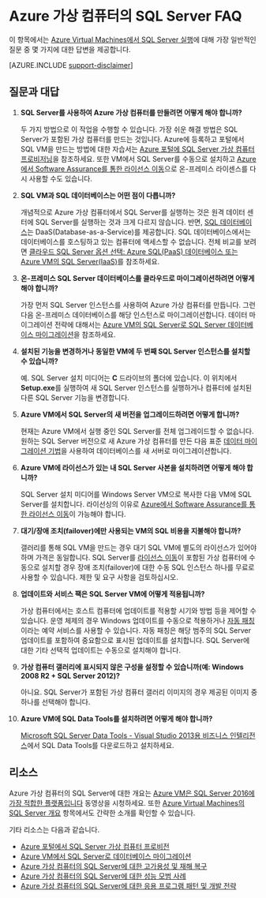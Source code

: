 <properties
	pageTitle="Azure 가상 컴퓨터의 SQL Server FAQ | Microsoft Azure"
	description="이 문서는 Azure VM에서 SQL Server를 실행하는 방법에 대한 질문과 대답을 제공합니다."
	services="virtual-machines-windows"
	documentationCenter=""
	authors="v-shysun"
	manager="felixwu"
	editor=""
	tags="azure-service-management"/>

<tags
	ms.service="virtual-machines-windows"
	ms.devlang="na"
	ms.topic="article"
	ms.tgt_pltfrm="vm-windows-sql-server"
	ms.workload="infrastructure-services"
	ms.date="09/13/2016"
	ms.author="v-shysun"/>

# Azure 가상 컴퓨터의 SQL Server FAQ

이 항목에서는 [Azure Virtual Machines에서 SQL Server 실행](https://azure.microsoft.com/services/virtual-machines/sql-server/)에 대해 가장 일반적인 질문 중 몇 가지에 대한 답변을 제공합니다.

[AZURE.INCLUDE [support-disclaimer](../../includes/support-disclaimer.md)]

## 질문과 대답

1. **SQL Server를 사용하여 Azure 가상 컴퓨터를 만들려면 어떻게 해야 합니까?**

	두 가지 방법으로 이 작업을 수행할 수 있습니다. 가장 쉬운 해결 방법은 SQL Server가 포함된 가상 컴퓨터를 만드는 것입니다. Azure에 등록하고 포털에서 SQL VM을 만드는 방법에 대한 자습서는 [Azure 포털에 SQL Server 가상 컴퓨터 프로비저닝](virtual-machines-windows-portal-sql-server-provision.md)을 참조하세요. 또한 VM에서 SQL Server를 수동으로 설치하고 [Azure에서 Software Assurance를 통한 라이선스 이동](https://azure.microsoft.com/pricing/license-mobility/)으로 온-프레미스 라이센스를 다시 사용할 수도 있습니다.

1. **SQL VM과 SQL 데이터베이스는 어떤 점이 다릅니까?**

	개념적으로 Azure 가상 컴퓨터에서 SQL Server를 실행하는 것은 원격 데이터 센터에 SQL Server를 실행하는 것과 크게 다르지 않습니다. 반면, [SQL 데이터베이스](../sql-database/sql-database-technical-overview.md)는 DaaS(Database-as-a-Service)를 제공합니다. SQL 데이터베이스에서는 데이터베이스를 호스팅하고 있는 컴퓨터에 액세스할 수 없습니다. 전체 비교를 보려면 [클라우드 SQL Server 옵션 선택: Azure SQL(PaaS) 데이터베이스 또는 Azure VM의 SQL Server(IaaS)](../sql-database/sql-database-paas-vs-sql-server-iaas.md)를 참조하세요.

1. **온-프레미스 SQL Server 데이터베이스를 클라우드로 마이그레이션하려면 어떻게 해야 합니까?**

	가장 먼저 SQL Server 인스턴스를 사용하여 Azure 가상 컴퓨터를 만듭니다. 그런 다음 온-프레미스 데이터베이스를 해당 인스턴스로 마이그레이션합니다. 데이터 마이그레이션 전략에 대해서는 [Azure VM의 SQL Server로 SQL Server 데이터베이스 마이그레이션](virtual-machines-windows-migrate-sql.md)을 참조하세요.

2. **설치된 기능을 변경하거나 동일한 VM에 두 번째 SQL Server 인스턴스를 설치할 수 있습니까?**

	예. SQL Server 설치 미디어는 **C** 드라이브의 폴더에 있습니다. 이 위치에서 **Setup.exe**를 실행하여 새 SQL Server 인스턴스를 실행하거나 컴퓨터에 설치된 다른 SQL Server 기능을 변경합니다.

3. **Azure VM에서 SQL Server의 새 버전을 업그레이드하려면 어떻게 합니까?**

	현재는 Azure VM에서 실행 중인 SQL Server를 전체 업그레이드할 수 없습니다. 원하는 SQL Server 버전으로 새 Azure 가상 컴퓨터를 만든 다음 표준 [데이터 마이그레이션 기법](virtual-machines-windows-migrate-sql.md)을 사용하여 데이터베이스를 새 서버로 마이그레이션합니다.

4. **Azure VM에 라이선스가 있는 내 SQL Server 사본을 설치하려면 어떻게 해야 합니까?**

	SQL Server 설치 미디어를 Windows Server VM으로 복사한 다음 VM에 SQL Server를 설치합니다. 라이선싱의 이유로 [Azure에서 Software Assurance를 통한 라이선스 이동](https://azure.microsoft.com/pricing/license-mobility/)이 가능해야 합니다.

5. **대기/장애 조치(failover)에만 사용되는 VM의 SQL 비용을 지불해야 합니까?**

	갤러리를 통해 SQL VM을 만드는 경우 대기 SQL VM에 별도의 라이선스가 있어야 하며 가격은 동일합니다. SQL Server를 [라이선스 이동](https://azure.microsoft.com/pricing/license-mobility/)이 포함된 가상 컴퓨터에 수동으로 설치할 경우 장애 조치(failover)에 대한 수동 SQL 인스턴스 하나를 무료로 사용할 수 있습니다. 제한 및 요구 사항을 검토하십시오.

6. **업데이트와 서비스 팩은 SQL Server VM에 어떻게 적용됩니까?**

	가상 컴퓨터에서는 호스트 컴퓨터에 업데이트를 적용할 시기와 방법 등을 제어할 수 있습니다. 운영 체제의 경우 Windows 업데이트를 수동으로 적용하거나 [자동 패칭](virtual-machines-windows-classic-sql-automated-patching.md)이라는 예약 서비스를 사용할 수 있습니다. 자동 패칭은 해당 범주의 SQL Server 업데이트를 포함하여 중요함으로 표시된 업데이트를 설치합니다. SQL Server에 대한 기타 선택적 업데이트는 수동으로 설치해야 합니다.

7. **가상 컴퓨터 갤러리에 표시되지 않은 구성을 설정할 수 있습니까(예: Windows 2008 R2 + SQL Server 2012)?**

	아니요. SQL Server가 포함된 가상 컴퓨터 갤러리 이미지의 경우 제공된 이미지 중 하나를 선택해야 합니다.

9. **Azure VM에 SQL Data Tools를 설치하려면 어떻게 해야 합니까?**

	[Microsoft SQL Server Data Tools - Visual Studio 2013용 비즈니스 인텔리전스](https://www.microsoft.com/ko-KR/download/details.aspx?id=42313)에서 SQL Data Tools를 다운로드하고 설치하세요.

## 리소스

Azure 가상 컴퓨터의 SQL Server에 대한 개요는 [Azure VM은 SQL Server 2016에 가장 적합한 플랫폼입니다](https://channel9.msdn.com/Events/DataDriven/SQLServer2016/Azure-VM-is-the-best-platform-for-SQL-Server-2016) 동영상을 시청하세요. 또한 [Azure Virtual Machines의 SQL Server 개요](virtual-machines-windows-sql-server-iaas-overview.md) 항목에서도 간략한 소개를 확인할 수 있습니다.

기타 리소스는 다음과 같습니다.

- [Azure 포털에서 SQL Server 가상 컴퓨터 프로비전](virtual-machines-windows-portal-sql-server-provision.md)
- [Azure VM에서 SQL Server로 데이터베이스 마이그레이션](virtual-machines-windows-migrate-sql.md)
- [Azure 가상 컴퓨터의 SQL Server에 대한 고가용성 및 재해 복구](virtual-machines-windows-sql-high-availability-dr.md)
- [Azure 가상 컴퓨터의 SQL Server에 대한 성능 모범 사례](virtual-machines-windows-sql-performance.md)
- [Azure 가상 컴퓨터의 SQL Server에 대한 응용 프로그램 패턴 및 개발 전략](virtual-machines-windows-sql-server-app-patterns-dev-strategies.md)

<!---HONumber=AcomDC_0914_2016-->
